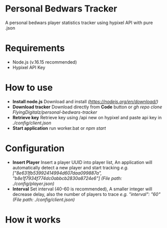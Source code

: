 # Personal Bedwars Tracker
A personal bedwars player statistics tracker using hypixel API with pure .json

# Requirements
- Node.js (v.16.15 recommended)
- Hypixel API Key

# How to use
- **Install node.js** Download and install *(https://nodejs.org/en/download/)*
- **Download tracker** Download directly from **Code** button or *gh repo clone FlyingDigitalz/personal-bedwars-tracker*
- **Retrieve key** Retrieve key using /api new on hypixel and paste api key in *./config/client.json*
- **Start application** run worker.bat or *npm start*

# Configuration
- **Insert Player** Insert a player UUID into player list, An application will automatically detect a new player and start tracking *e.g. ["8e631fb53992414994d607daa099887a", "b8e1f7934f774dc0abbcb2830a8724e6"] (File path: ./config/player.json)*
- **Interval** Set interval (40-60 is recommended), A smaller integer will decrease delay, also the number of players to trace *e.g. "interval": "60" (File path: ./config/client.json)*

# How it works
